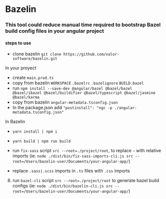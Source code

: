 # Bazelin

### This tool could reduce manual time required to bootstrap Bazel build config files in your angular project

#### steps to use

- clone bazelin `git clone https://github.com/valor-software/bazelin.git`

In your proyect

- create `main.prod.ts`
- copy from bazelin `WORKSPACE` `.bazelrc` `.bazelignore` `BUILD.bazel`
- run `npm install --save-dev @angular/bazel @bazel/bazel @bazel/ibazel @bazel/buildifier @bazel/typescript @bazel/jasmine @bazel/karma`
- copy from bazelin `angular-metadata.tsconfig.json`
- In the package.json add `"postinstall": "ngc -p ./angular-metadata.tsconfig.json"`

In Bazelin
- `yarn install | npm i`
- `yarn build | npm run build`

- run `fix-sass` script `src --root=./project/root`, to replace `~` with relative imports
    (ie: `node ./dist/bin/fix-sass-imports-cli.js src --root=/Users/bazelin-user/Documents/your-angular-app/`)

- replace `.sass|.scss` imports in `.ts` files with `.css` imports

8. run `bazel-cli` script `src --root=./project/root` to generate bazel build configs
    (ie: `node ./dist/bin/bazelin-cli.js src --root=/Users/bazelin-user/Documents/your-angular-app/`)